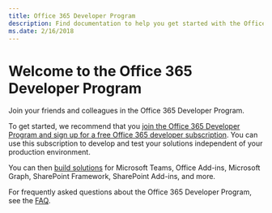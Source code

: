 ```yaml
---
title: Office 365 Developer Program
description: Find documentation to help you get started with the Office 365 Developer Program.
ms.date: 2/16/2018
---
```


# Welcome to the Office 365 Developer Program

Join your friends and colleagues in the Office 365 Developer Program. 

To get started, we recommend that you [join the Office 365 Developer Program and sign up for a free Office 365 developer subscription](office-365-dev-program-get-started.md). You can use this subscription to develop and test your solutions independent of your production environment. 

You can then [build solutions](office-365-dev-subscription-options.md) for Microsoft Teams, Office Add-ins, Microsoft Graph, SharePoint Framework, SharePoint Add-ins, and more.

For frequently asked questions about the Office 365 Developer Program, see the [FAQ](office-365-dev-program-faq.md).